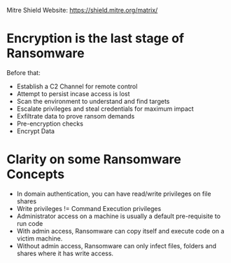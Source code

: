 Mitre Shield Website: <https://shield.mitre.org/matrix/>

# Encryption is the last stage of Ransomware

Before that:

- Establish a C2 Channel for remote control
- Attempt to persist incase access is lost
- Scan the environment to understand and find targets
- Escalate privileges and steal credentials for maximum impact
- Exfiltrate data to prove ransom demands
- Pre-encryption checks
- Encrypt Data

# Clarity on some Ransomware Concepts

- In domain authentication, you can have read/write privileges on file shares
- Write privileges != Command Execution privileges
- Administrator access on a machine is usually a default pre-requisite to run code
- With admin access, Ransomware can copy itself and execute code on a victim machine.
- Without admin access, Ransomware can only infect files, folders and shares where it has write access.
